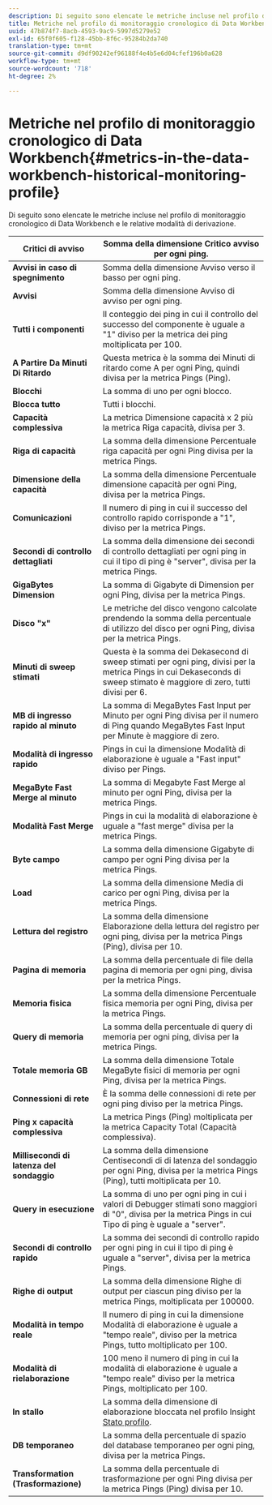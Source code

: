 ```yaml
---
description: Di seguito sono elencate le metriche incluse nel profilo di monitoraggio cronologico di Data Workbench e le relative modalità di derivazione.
title: Metriche nel profilo di monitoraggio cronologico di Data Workbench
uuid: 47b874f7-8acb-4593-9ac9-5997d5279e52
exl-id: 65f0f605-f128-45bb-8f6c-95284b2da740
translation-type: tm+mt
source-git-commit: d9df90242ef96188f4e4b5e6d04cfef196b0a628
workflow-type: tm+mt
source-wordcount: '718'
ht-degree: 2%

---
```


# Metriche nel profilo di monitoraggio cronologico di Data Workbench{#metrics-in-the-data-workbench-historical-monitoring-profile}

Di seguito sono elencate le metriche incluse nel profilo di monitoraggio cronologico di Data Workbench e le relative modalità di derivazione.

| **Critici di avviso** | Somma della dimensione Critico avviso per ogni ping. |
|---|---|
| **Avvisi in caso di spegnimento** | Somma della dimensione Avviso verso il basso per ogni ping. |
| **Avvisi** | Somma della dimensione Avviso di avviso per ogni ping. |
| **Tutti i componenti** | Il conteggio dei ping in cui il controllo del successo del componente è uguale a &quot;1&quot; diviso per la metrica dei ping moltiplicata per 100. |
| **A Partire Da Minuti Di Ritardo** | Questa metrica è la somma dei Minuti di ritardo come A per ogni Ping, quindi divisa per la metrica Pings (Ping). |
| **Blocchi** | La somma di uno per ogni blocco. |
| **Blocca tutto** | Tutti i blocchi. |
| **Capacità complessiva** | La metrica Dimensione capacità x 2 più la metrica Riga capacità, divisa per 3. |
| **Riga di capacità** | La somma della dimensione Percentuale riga capacità per ogni Ping divisa per la metrica Pings. |
| **Dimensione della capacità** | La somma della dimensione Percentuale dimensione capacità per ogni Ping, divisa per la metrica Pings. |
| **Comunicazioni** | Il numero di ping in cui il successo del controllo rapido corrisponde a &quot;1&quot;, diviso per la metrica Pings. |
| **Secondi di controllo dettagliati** | La somma della dimensione dei secondi di controllo dettagliati per ogni ping in cui il tipo di ping è &quot;server&quot;, divisa per la metrica Pings. |
| **GigaBytes Dimension** | La somma di Gigabyte di Dimension per ogni Ping, divisa per la metrica Pings. |
| **Disco &quot;x&quot;** | Le metriche del disco vengono calcolate prendendo la somma della percentuale di utilizzo del disco per ogni Ping, divisa per la metrica Pings. |
| **Minuti di sweep stimati** | Questa è la somma dei Dekasecond di sweep stimati per ogni ping, divisi per la metrica Pings in cui Dekaseconds di sweep stimato è maggiore di zero, tutti divisi per 6. |
| **MB di ingresso rapido al minuto** | La somma di MegaBytes Fast Input per Minuto per ogni Ping divisa per il numero di Ping quando MegaBytes Fast Input per Minute è maggiore di zero. |
| **Modalità di ingresso rapido** | Pings in cui la dimensione Modalità di elaborazione è uguale a &quot;Fast input&quot; diviso per Pings. |
| **MegaByte Fast Merge al minuto** | La somma di Megabyte Fast Merge al minuto per ogni Ping, divisa per la metrica Pings. |
| **Modalità Fast Merge** | Pings in cui la modalità di elaborazione è uguale a &quot;fast merge&quot; divisa per la metrica Pings. |
| **Byte campo** | La somma della dimensione Gigabyte di campo per ogni Ping divisa per la metrica Pings. |
| **Load** | La somma della dimensione Media di carico per ogni Ping, divisa per la metrica Pings. |
| **Lettura del registro** | La somma della dimensione Elaborazione della lettura del registro per ogni ping, divisa per la metrica Pings (Ping), divisa per 10. |
| **Pagina di memoria** | La somma della percentuale di file della pagina di memoria per ogni ping, divisa per la metrica Pings. |
| **Memoria fisica** | La somma della dimensione Percentuale fisica memoria per ogni Ping, divisa per la metrica Pings. |
| **Query di memoria** | La somma della percentuale di query di memoria per ogni ping, divisa per la metrica Pings. |
| **Totale memoria GB** | La somma della dimensione Totale MegaByte fisici di memoria per ogni Ping, divisa per la metrica Pings. |
| **Connessioni di rete** | È la somma delle connessioni di rete per ogni ping diviso per la metrica Pings. |
| **Ping x capacità complessiva** | La metrica Pings (Ping) moltiplicata per la metrica Capacity Total (Capacità complessiva). |
| **Millisecondi di latenza del sondaggio** | La somma della dimensione Centisecondi di di latenza del sondaggio per ogni Ping, divisa per la metrica Pings (Ping), tutti moltiplicata per 10. |
| **Query in esecuzione** | La somma di uno per ogni ping in cui i valori di Debugger stimati sono maggiori di &quot;0&quot;, divisa per la metrica Pings in cui Tipo di ping è uguale a &quot;server&quot;. |
| **Secondi di controllo rapido** | La somma dei secondi di controllo rapido per ogni ping in cui il tipo di ping è uguale a &quot;server&quot;, divisa per la metrica Pings. |
| **Righe di output** | La somma della dimensione Righe di output per ciascun ping diviso per la metrica Pings, moltiplicata per 100000. |
| **Modalità in tempo reale** | Il numero di ping in cui la dimensione Modalità di elaborazione è uguale a &quot;tempo reale&quot;, diviso per la metrica Pings, tutto moltiplicato per 100. |
| **Modalità di rielaborazione** | 100 meno il numero di ping in cui la modalità di elaborazione è uguale a &quot;tempo reale&quot; diviso per la metrica Pings, moltiplicato per 100. |
| **In stallo** | La somma della dimensione di elaborazione bloccata nel profilo Insight [Stato profilo](../../../home/monitoring-installation/monitoring-appendix/monitoring-profile-status.md#concept-d4cd7da41c8a42bab4aea25418264e64). |
| **DB temporaneo** | La somma della percentuale di spazio del database temporaneo per ogni ping, divisa per la metrica Pings. |
| **Transformation (Trasformazione)** | La somma della percentuale di trasformazione per ogni Ping divisa per la metrica Pings (Ping) divisa per 10. |
